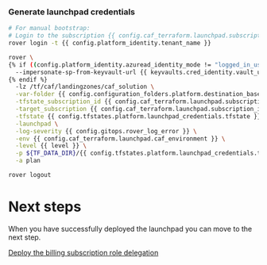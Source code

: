 
### Generate launchpad credentials

```bash
# For manual bootstrap:
# Login to the subscription {{ config.caf_terraform.launchpad.subscription_name }} with the user {{ config.caf_terraform.billing_subscription_role_delegations.azuread_user_ea_account_owner }}
rover login -t {{ config.platform_identity.tenant_name }}

rover \
{% if ((config.platform_identity.azuread_identity_mode != "logged_in_user") and (credentials_tfstate_exists.rc == 0)) %}
  --impersonate-sp-from-keyvault-url {{ keyvaults.cred_identity.vault_uri }} \
{% endif %}
  -lz /tf/caf/landingzones/caf_solution \
  -var-folder {{ config.configuration_folders.platform.destination_base_path }}/{{ config.configuration_folders.platform.destination_relative_path }}/{{ level }}/{{ base_folder }} \
  -tfstate_subscription_id {{ config.caf_terraform.launchpad.subscription_id }} \
  -target_subscription {{ config.caf_terraform.launchpad.subscription_id }} \
  -tfstate {{ config.tfstates.platform.launchpad_credentials.tfstate }} \
  -launchpad \
  -log-severity {{ config.gitops.rover_log_error }} \
  -env {{ config.caf_terraform.launchpad.caf_environment }} \
  -level {{ level }} \
  -p ${TF_DATA_DIR}/{{ config.tfstates.platform.launchpad_credentials.tfstate }}.tfplan \
  -a plan

rover logout

```


# Next steps

When you have successfully deployed the launchpad you can  move to the next step.

 [Deploy the billing subscription role delegation](../billing_subscription_role_delegations/readme.md)